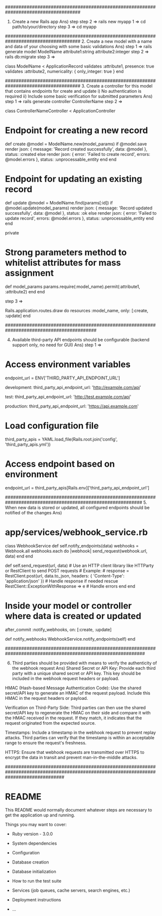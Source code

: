 ####################################################################################
1. Create a new Rails app
Ans) 
step step 2 => rails new myapp
1 => cd path/to/your/directory
step 3 => cd myapp

####################################################################################
2. Create a new model with a name and data of your choosing with some basic validations
Ans)
step 1 => rails generate model ModelName attribute1:string attribute2:integer
step 2 => rails db:migrate
step 3 => 

class ModelName < ApplicationRecord
  validates :attribute1, presence: true
  validates :attribute2, numericality: { only_integer: true }
end

####################################################################################
3. Create a controller for this model that contains endpoints for create and update
i) No authentication is required
ii) Include some basic verification for submitted parameters
Ans)
step 1 => rails generate controller ControllerName
step 2 => 

class ControllerNameController < ApplicationController
  # Endpoint for creating a new record
  def create
    @model = ModelName.new(model_params)
    if @model.save
      render json: { message: 'Record created successfully', data: @model }, status: :created
    else
      render json: { error: 'Failed to create record', errors: @model.errors }, status: :unprocessable_entity
    end
  end

  # Endpoint for updating an existing record
  def update
    @model = ModelName.find(params[:id])
    if @model.update(model_params)
      render json: { message: 'Record updated successfully', data: @model }, status: :ok
    else
      render json: { error: 'Failed to update record', errors: @model.errors }, status: :unprocessable_entity
    end
  end

  private

  # Strong parameters method to whitelist attributes for mass assignment
  def model_params
    params.require(:model_name).permit(:attribute1, :attribute2)
  end
end

step 3 => 

Rails.application.routes.draw do
  resources :model_name, only: [:create, :update]
end

##########################################################################################

4. Available third-party API endpoints should be configurable (backend support only, no need for GUI)
Ans) step 1 => 
# Access environment variables
endpoint_url = ENV['THIRD_PARTY_API_ENDPOINT_URL']

development:
  third_party_api_endpoint_url: 'http://example.com/api'

test:
  third_party_api_endpoint_url: 'http://test.example.com/api'

production:
  third_party_api_endpoint_url: 'https://api.example.com'

# Load configuration file
third_party_apis = YAML.load_file(Rails.root.join('config', 'third_party_apis.yml'))

# Access endpoint based on environment
endpoint_url = third_party_apis[Rails.env]['third_party_api_endpoint_url']

###########################################################################################################
5. When new data is stored or updated, all configured endpoints should be notified of the changes
Ans)

# app/services/webhook_service.rb
class WebhookService
  def self.notify_endpoints(data)
    webhooks = Webhook.all
    webhooks.each do |webhook|
      send_request(webhook.url, data)
    end
  end

  def self.send_request(url, data)
    # Use an HTTP client library like HTTParty or RestClient to send POST requests
    # Example:
    # response = RestClient.post(url, data.to_json, headers: { 'Content-Type': 'application/json' })
    # Handle response if needed
  rescue RestClient::ExceptionWithResponse => e
    # Handle errors
  end
end

# Inside your model or controller where data is created or updated
after_commit :notify_webhooks, on: [:create, :update]

def notify_webhooks
  WebhookService.notify_endpoints(self)
end

############################################################################################################

6. Third parties should be provided with means to verify the authenticity of the webhook request
Ans)
  Shared Secret or API Key: Provide each third party with a unique shared secret or API key. 
  This key should be included in the webhook request headers or payload.

  HMAC (Hash-based Message Authentication Code): Use the shared secret/API key to generate an HMAC of the request payload. 
  Include this HMAC in the request headers or payload.

   Verification on Third-Party Side: Third parties can then use the shared secret/API key to regenerate the HMAC on their side and 
   compare it with the HMAC received in the request. If they match, it indicates that the request originated from the expected source.

   Timestamps: Include a timestamp in the webhook request to prevent replay attacks. Third parties can verify that the timestamp is within an 
    acceptable range to ensure the request's freshness.

   HTTPS: Ensure that webhook requests are transmitted over HTTPS to encrypt the data in transit and prevent man-in-the-middle attacks.

######################################################################################################################################

# README

This README would normally document whatever steps are necessary to get the
application up and running.

Things you may want to cover:

* Ruby version - 3.0.0

* System dependencies

* Configuration

* Database creation

* Database initialization

* How to run the test suite

* Services (job queues, cache servers, search engines, etc.)

* Deployment instructions

* ...

